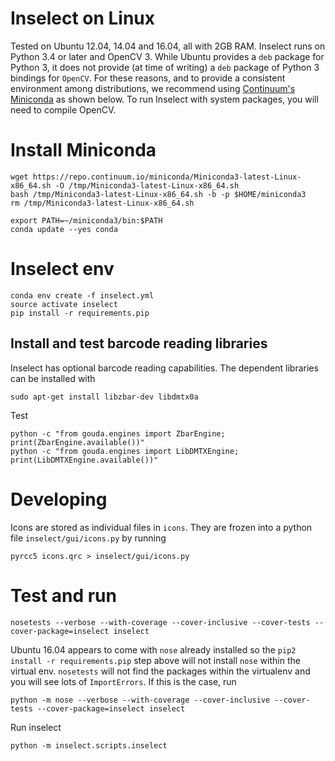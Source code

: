 # Inselect on Linux

Tested on Ubuntu 12.04, 14.04 and 16.04, all with 2GB RAM.
Inselect runs on Python 3.4 or later and OpenCV 3.
While Ubuntu provides a `deb` package for Python 3, it does not provide
(at time of writing) a `deb` package of Python 3 bindings for `OpenCV`.
For these reasons, and to provide a consistent environment among distributions,
we recommend using
[Continuum's Miniconda](http://conda.pydata.org/miniconda.html) as shown below.
To run Inselect with system packages, you will need to compile OpenCV.

# Install Miniconda

```
wget https://repo.continuum.io/miniconda/Miniconda3-latest-Linux-x86_64.sh -O /tmp/Miniconda3-latest-Linux-x86_64.sh
bash /tmp/Miniconda3-latest-Linux-x86_64.sh -b -p $HOME/miniconda3
rm /tmp/Miniconda3-latest-Linux-x86_64.sh

export PATH=~/miniconda3/bin:$PATH
conda update --yes conda
```

# Inselect env

```
conda env create -f inselect.yml
source activate inselect
pip install -r requirements.pip
```

## Install and test barcode reading libraries

Inselect has optional barcode reading capabilities. The dependent libraries
can be installed with

```
sudo apt-get install libzbar-dev libdmtx0a
```

Test

```
python -c "from gouda.engines import ZbarEngine; print(ZbarEngine.available())"
python -c "from gouda.engines import LibDMTXEngine; print(LibDMTXEngine.available())"
```

# Developing

Icons are stored as individual files in `icons`. They are frozen into
a python file `inselect/gui/icons.py` by running

```
pyrcc5 icons.qrc > inselect/gui/icons.py
```

# Test and run

```
nosetests --verbose --with-coverage --cover-inclusive --cover-tests --cover-package=inselect inselect
```

Ubuntu 16.04 appears to come with `nose` already installed so the
`pip2 install -r requirements.pip` step above will not install `nose` within
the virtual env. `nosetests` will not find the packages within the
virtualenv and you will see lots of `ImportErrors`. If this is the case, run

```
python -m nose --verbose --with-coverage --cover-inclusive --cover-tests --cover-package=inselect inselect
```

Run inselect

```
python -m inselect.scripts.inselect
```
